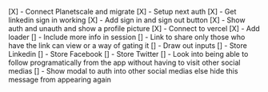 [X] - Connect Planetscale and migrate
[X] - Setup next auth
[X] - Get linkedin sign in working
[X] - Add sign in and sign out button
[X] - Show auth and unauth and show a profile picture
[X] - Connect to vercel
[X] - Add loader
[] - Include more info in session
[] - Link to share only those who have the link can view or a way of gating it
[] - Draw out inputs
[] - Store Linkedin
[] - Store Facebook
[] - Store Twitter
[] - Look into being able to follow programatically from the app without having to visit other social medias
[] - Show modal to auth into other social medias else hide this message from appearing again